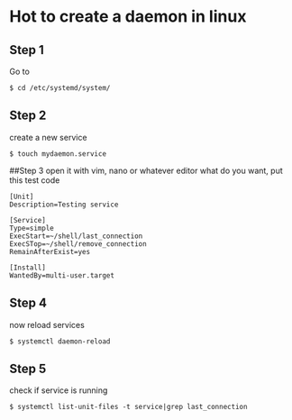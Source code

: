 # Hot to create a daemon in linux

## Step 1

Go to 

```
$ cd /etc/systemd/system/
```
## Step 2
create a new service
```
$ touch mydaemon.service
```

##Step 3
open it with vim, nano or whatever editor what do you want, put this test code

```.env
[Unit]
Description=Testing service

[Service]
Type=simple
ExecStart=~/shell/last_connection
ExecSTop=~/shell/remove_connection
RemainAfterExist=yes

[Install]
WantedBy=multi-user.target
```

## Step 4
now reload services

```.env
$ systemctl daemon-reload
```

## Step 5

check if service is running

```
$ systemctl list-unit-files -t service|grep last_connection
```
